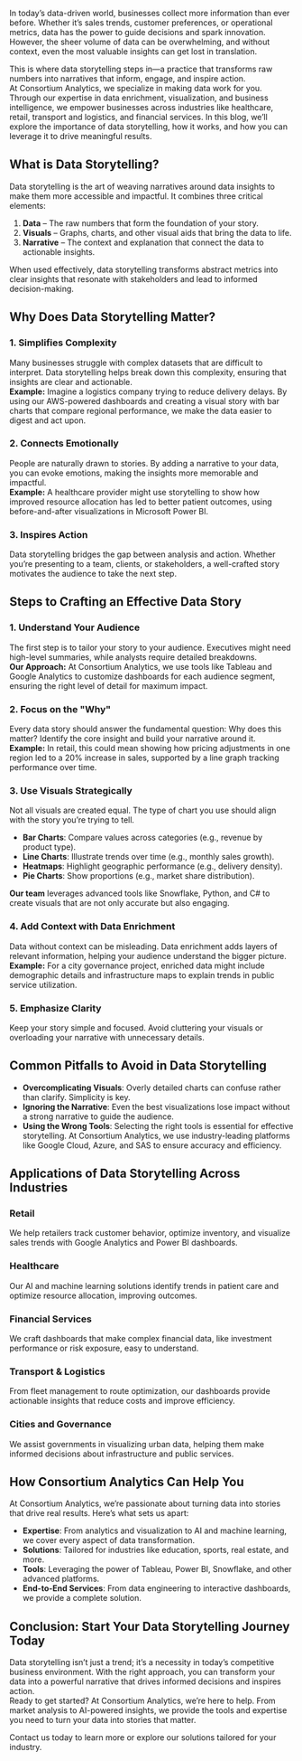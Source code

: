 In today’s data-driven world, businesses collect more information than ever before. Whether it’s sales trends, customer preferences, or operational metrics, data has the power to guide decisions and spark innovation. However, the sheer volume of data can be overwhelming, and without context, even the most valuable insights can get lost in translation.

This is where data storytelling steps in—a practice that transforms raw numbers into narratives that inform, engage, and inspire action.  
At Consortium Analytics, we specialize in making data work for you. Through our expertise in data enrichment, visualization, and business intelligence, we empower businesses across industries like healthcare, retail, transport and logistics, and financial services. In this blog, we’ll explore the importance of data storytelling, how it works, and how you can leverage it to drive meaningful results.

## What is Data Storytelling?

Data storytelling is the art of weaving narratives around data insights to make them more accessible and impactful. It combines three critical elements:

1. **Data** – The raw numbers that form the foundation of your story.
2. **Visuals** – Graphs, charts, and other visual aids that bring the data to life.
3. **Narrative** – The context and explanation that connect the data to actionable insights.

When used effectively, data storytelling transforms abstract metrics into clear insights that resonate with stakeholders and lead to informed decision-making.

## Why Does Data Storytelling Matter?

### 1. Simplifies Complexity

Many businesses struggle with complex datasets that are difficult to interpret. Data storytelling helps break down this complexity, ensuring that insights are clear and actionable.  
**Example:** Imagine a logistics company trying to reduce delivery delays. By using our AWS-powered dashboards and creating a visual story with bar charts that compare regional performance, we make the data easier to digest and act upon.

### 2. Connects Emotionally

People are naturally drawn to stories. By adding a narrative to your data, you can evoke emotions, making the insights more memorable and impactful.  
**Example:** A healthcare provider might use storytelling to show how improved resource allocation has led to better patient outcomes, using before-and-after visualizations in Microsoft Power BI.

### 3. Inspires Action

Data storytelling bridges the gap between analysis and action. Whether you’re presenting to a team, clients, or stakeholders, a well-crafted story motivates the audience to take the next step.

## Steps to Crafting an Effective Data Story

### 1. Understand Your Audience

The first step is to tailor your story to your audience. Executives might need high-level summaries, while analysts require detailed breakdowns.  
**Our Approach:** At Consortium Analytics, we use tools like Tableau and Google Analytics to customize dashboards for each audience segment, ensuring the right level of detail for maximum impact.

### 2. Focus on the "Why"

Every data story should answer the fundamental question: Why does this matter? Identify the core insight and build your narrative around it.  
**Example:** In retail, this could mean showing how pricing adjustments in one region led to a 20% increase in sales, supported by a line graph tracking performance over time.

### 3. Use Visuals Strategically

Not all visuals are created equal. The type of chart you use should align with the story you’re trying to tell.

- **Bar Charts**: Compare values across categories (e.g., revenue by product type).
- **Line Charts**: Illustrate trends over time (e.g., monthly sales growth).
- **Heatmaps**: Highlight geographic performance (e.g., delivery density).
- **Pie Charts**: Show proportions (e.g., market share distribution).

**Our team** leverages advanced tools like Snowflake, Python, and C# to create visuals that are not only accurate but also engaging.

### 4. Add Context with Data Enrichment

Data without context can be misleading. Data enrichment adds layers of relevant information, helping your audience understand the bigger picture.  
**Example:** For a city governance project, enriched data might include demographic details and infrastructure maps to explain trends in public service utilization.

### 5. Emphasize Clarity

Keep your story simple and focused. Avoid cluttering your visuals or overloading your narrative with unnecessary details.

## Common Pitfalls to Avoid in Data Storytelling

- **Overcomplicating Visuals**: Overly detailed charts can confuse rather than clarify. Simplicity is key.
- **Ignoring the Narrative**: Even the best visualizations lose impact without a strong narrative to guide the audience.
- **Using the Wrong Tools**: Selecting the right tools is essential for effective storytelling. At Consortium Analytics, we use industry-leading platforms like Google Cloud, Azure, and SAS to ensure accuracy and efficiency.

## Applications of Data Storytelling Across Industries

### Retail

We help retailers track customer behavior, optimize inventory, and visualize sales trends with Google Analytics and Power BI dashboards.

### Healthcare

Our AI and machine learning solutions identify trends in patient care and optimize resource allocation, improving outcomes.

### Financial Services

We craft dashboards that make complex financial data, like investment performance or risk exposure, easy to understand.

### Transport & Logistics

From fleet management to route optimization, our dashboards provide actionable insights that reduce costs and improve efficiency.

### Cities and Governance

We assist governments in visualizing urban data, helping them make informed decisions about infrastructure and public services.

## How Consortium Analytics Can Help You

At Consortium Analytics, we’re passionate about turning data into stories that drive real results. Here’s what sets us apart:

- **Expertise**: From analytics and visualization to AI and machine learning, we cover every aspect of data transformation.
- **Solutions**: Tailored for industries like education, sports, real estate, and more.
- **Tools**: Leveraging the power of Tableau, Power BI, Snowflake, and other advanced platforms.
- **End-to-End Services**: From data engineering to interactive dashboards, we provide a complete solution.

## Conclusion: Start Your Data Storytelling Journey Today

Data storytelling isn’t just a trend; it’s a necessity in today’s competitive business environment. With the right approach, you can transform your data into a powerful narrative that drives informed decisions and inspires action.  
Ready to get started? At Consortium Analytics, we’re here to help. From market analysis to AI-powered insights, we provide the tools and expertise you need to turn your data into stories that matter.

Contact us today to learn more or explore our solutions tailored for your industry.

